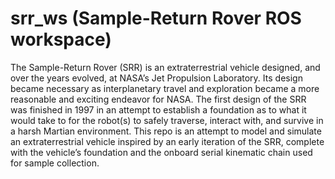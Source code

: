 # srr_ws (Sample-Return Rover ROS workspace)

The Sample-Return Rover (SRR) is an extraterrestrial vehicle designed,
and over the years evolved, at NASA’s Jet Propulsion Laboratory. Its
design became necessary as interplanetary travel and exploration became
a more reasonable and exciting endeavor for NASA. The first design of
the SRR was finished in 1997 in an attempt to establish a foundation as
to what it would take to for the robot(s) to safely traverse, interact
with, and survive in a harsh Martian environment. This repo is an
attempt to model and simulate an extraterrestrial vehicle inspired by
an early iteration of the SRR, complete with the vehicle’s foundation
and the onboard serial kinematic chain used for sample collection.
